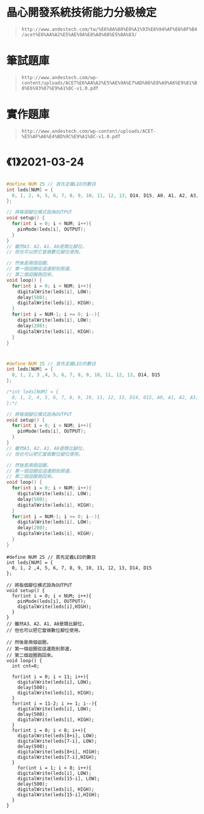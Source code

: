# 晶心開發系統技術能力分級檢定
> `http://www.andestech.com/tw/%E6%8A%80%E8%A1%93%E6%94%AF%E6%8F%B4/acet%E6%AA%A2%E5%AE%9A%E8%A8%88%E5%8A%83/`
# 筆試題庫
> `http://www.andestech.com/wp-content/uploads/ACET%E6%AA%A2%E5%AE%9A%E7%AD%86%E8%A9%A6%E9%81%B8%E6%93%87%E9%A1%8C-v1.0.pdf ` 
# 實作題庫
> `http://www.andestech.com/wp-content/uploads/ACET-%E5%AF%A6%E4%BD%9C%E9%A1%8C-v1.0.pdf`

# 《1》2021-03-24
```c

#define NUM 25 // 首先定義LED的數目
int leds[NUM] = {
  0, 1, 2, 4, 5, 6, 7, 8, 9, 10, 11, 12, 13, D14, D15, A0, A1, A2, A3, LED1, LED2, LED3,LED4
};

// 將每個腳位模式設為OUTPUT
void setup() {               
  for(int i = 0; i < NUM; i++){
    pinMode(leds[i], OUTPUT);
  }    
}
// 雖然A3、A2、A1、A0是類比腳位，
// 但也可以把它當做數位腳位使用。

// 然後是兩個迴圈，
// 第一個迴圈從這邊跑到那邊，
// 第二個迴圈跑回來。
void loop() {
  for(int i = 0; i < NUM; i++){
    digitalWrite(leds[i], LOW);
    delay(500);
    digitalWrite(leds[i], HIGH);
  }
  for(int i = NUM-1; i >= 0; i--){
    digitalWrite(leds[i], LOW);
    delay(200);
    digitalWrite(leds[i], HIGH);
  }
}

```
# 
```C
#define NUM 25 // 首先定義LED的數目
int leds[NUM] = {
  0, 1, 2, 3 ,4, 5, 6, 7, 8, 9, 10, 11, 12, 13, D14, D15
};

/*int leds[NUM] = {
  0, 1, 2, 4, 5, 6, 7, 8, 9, 10, 11, 12, 13, D14, D15, A0, A1, A2, A3, LED1, LED2, LED3,LED4
};*/

// 將每個腳位模式設為OUTPUT
void setup() {               
  for(int i = 0; i < NUM; i++){
    pinMode(leds[i], OUTPUT);
  }    
}
// 雖然A3、A2、A1、A0是類比腳位，
// 但也可以把它當做數位腳位使用。

// 然後是兩個迴圈，
// 第一個迴圈從這邊跑到那邊，
// 第二個迴圈跑回來。
void loop() {
  for(int i = 0; i < NUM; i++){
    digitalWrite(leds[i], LOW);
    delay(500);
    digitalWrite(leds[i], HIGH);
  }
  for(int i = NUM-1; i >= 0; i--){
    digitalWrite(leds[i], LOW);
    delay(200);
    digitalWrite(leds[i], HIGH);
  }
}
```
```
#define NUM 25 // 首先定義LED的數目
int leds[NUM] = {
  0, 1, 2 ,4, 5, 6, 7, 8, 9, 10, 11, 12, 13, D14, D15
};

// 將每個腳位模式設為OUTPUT
void setup() {               
  for(int i = 0; i < NUM; i++){
    pinMode(leds[i], OUTPUT);
    digitalWrite(leds[i],HIGH);
  }    
}
// 雖然A3、A2、A1、A0是類比腳位，
// 但也可以把它當做數位腳位使用。

// 然後是兩個迴圈，
// 第一個迴圈從這邊跑到那邊，
// 第二個迴圈跑回來。
void loop() {
  int cnt=0;
  
  for(int i = 0; i < 11; i++){
    digitalWrite(leds[i], LOW);
    delay(500);
    digitalWrite(leds[i], HIGH);
  }
  for(int i = 11-2; i >= 1; i--){
    digitalWrite(leds[i], LOW);
    delay(500);
    digitalWrite(leds[i], HIGH);
  }
  for(int i = 0; i < 8; i++){
    digitalWrite(leds[8+i], LOW);
    digitalWrite(leds[7-i], LOW);
    delay(500);
    digitalWrite(leds[8+i], HIGH);
    digitalWrite(leds[7-i],HIGH);
  }
    for(int i = 1; i < 8; i++){
    digitalWrite(leds[i], LOW);
    digitalWrite(leds[15-i], LOW);
    delay(500);
    digitalWrite(leds[i], HIGH);
    digitalWrite(leds[15-i],HIGH);
  }
}
```
